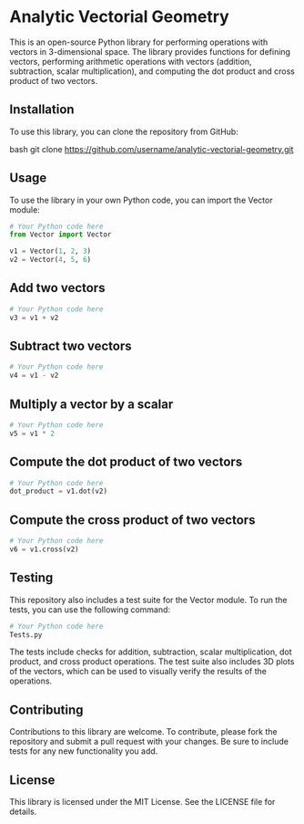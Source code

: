 # Analytic Vectorial Geometry

This is an open-source Python library for performing operations with vectors in 3-dimensional space. The library provides functions for defining vectors, performing arithmetic operations with vectors (addition, subtraction, scalar multiplication), and computing the dot product and cross product of two vectors.

## Installation

To use this library, you can clone the repository from GitHub:

bash
git clone https://github.com/username/analytic-vectorial-geometry.git

## Usage

To use the library in your own Python code, you can import the Vector module:

```python
# Your Python code here
from Vector import Vector

v1 = Vector(1, 2, 3)
v2 = Vector(4, 5, 6)

```

## Add two vectors
```python
# Your Python code here
v3 = v1 + v2

```
## Subtract two vectors
```python
# Your Python code here
v4 = v1 - v2
```

## Multiply a vector by a scalar
```python
# Your Python code here
v5 = v1 * 2
```
## Compute the dot product of two vectors
```python
# Your Python code here
dot_product = v1.dot(v2)
```

## Compute the cross product of two vectors
```python
# Your Python code here
v6 = v1.cross(v2)
```

## Testing

This repository also includes a test suite for the Vector module. To run the tests, you can use the following command:

```python
# Your Python code here 
Tests.py
```

The tests include checks for addition, subtraction, scalar multiplication, dot product, and cross product operations. The test suite also includes 3D plots of the vectors, which can be used to visually verify the results of the operations.

## Contributing 

Contributions to this library are welcome. To contribute, please fork the repository and submit a pull request with your changes. Be sure to include tests for any new functionality you add.

## License

This library is licensed under the MIT License. See the LICENSE file for details.

